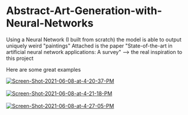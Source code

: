# Abstract-Art-Generation-with-Neural-Networks

Using a Neural Network (I built from scratch) the model is able to output uniquely weird "paintings"
Attached is the paper "State-of-the-art in artificial neural network applications: A survey" --> the real inspiration to this project

Here are some great examples

<a href="https://postimg.cc/zyLLLFVm" target="_blank"><img src="https://i.postimg.cc/13BDjWSz/Screen-Shot-2021-06-08-at-4-20-37-PM.png" alt="Screen-Shot-2021-06-08-at-4-20-37-PM"/></a><br/><br/>
<a href="https://postimg.cc/mcCtjZY8" target="_blank"><img src="https://i.postimg.cc/25XhzVVR/Screen-Shot-2021-06-08-at-4-21-18-PM.png" alt="Screen-Shot-2021-06-08-at-4-21-18-PM"/></a><br/><br/>
<a href="https://postimg.cc/gxfx3LZx" target="_blank"><img src="https://i.postimg.cc/Xvv9SwNk/Screen-Shot-2021-06-08-at-4-27-05-PM.png" alt="Screen-Shot-2021-06-08-at-4-27-05-PM"/></a><br/><br/>
